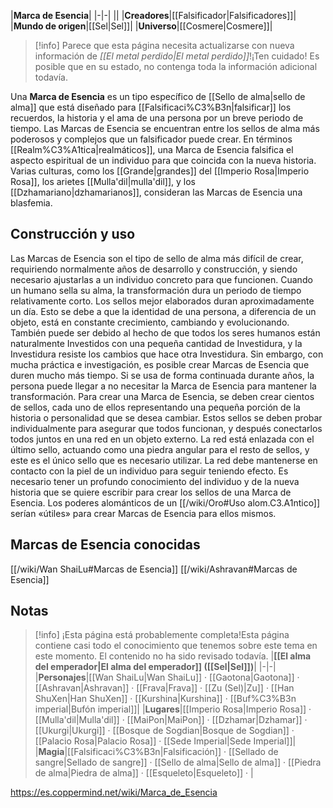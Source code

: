 

|**Marca de Esencia**|
|-|-|
||
|**Creadores**|[[Falsificador\|Falsificadores]]|
|**Mundo de origen**|[[Sel\|Sel]]|
|**Universo**|[[Cosmere\|Cosmere]]|

> [!info] Parece que esta página necesita actualizarse con nueva información de *[[El metal perdido\|El metal perdido]]*!¡Ten cuidado! Es posible que en su estado, no contenga toda la información adicional todavía.

Una **Marca de Esencia** es un tipo específico de [[Sello de alma\|sello de alma]] que está diseñado para [[Falsificaci%C3%B3n\|falsificar]] los recuerdos, la historia y el ama de una persona por un breve periodo de tiempo. Las Marcas de Esencia se encuentran entre los sellos de alma más poderosos y complejos que un falsificador puede crear. En términos [[Realm%C3%A1tica\|realmáticos]], una Marca de Esencia falsifica el aspecto espiritual de un individuo para que coincida con la nueva historia.
Varias culturas, como los [[Grande\|grandes]] del [[Imperio Rosa\|Imperio Rosa]], los arietes [[Mulla'dil\|mulla'dil]], y los [[Dzhamariano\|dzhamarianos]], consideran las Marcas de Esencia una blasfemia.

## Construcción y uso
Las Marcas de Esencia son el tipo de sello de alma más difícil de crear, requiriendo normalmente años de desarrollo y construcción, y siendo necesario ajustarlas a un individuo concreto para que funcionen. Cuando un humano sella su alma, la transformación dura un periodo de tiempo relativamente corto. Los sellos mejor elaborados duran aproximadamente un día. Esto se debe a que la identidad de una persona, a diferencia de un objeto, está en constante crecimiento, cambiando y evolucionando. También puede ser debido al hecho de que todos los seres humanos están naturalmente Investidos con una pequeña cantidad de Investidura, y la Investidura resiste los cambios que hace otra Investidura. Sin embargo, con mucha práctica e investigación, es posible crear Marcas de Esencia que duren mucho más tiempo. Si se usa de forma continuada durante años, la persona puede llegar a no necesitar la Marca de Esencia para mantener la transformación.
Para crear una Marca de Esencia, se deben crear cientos de sellos, cada uno de ellos representando una pequeña porción de la historia o personalidad que se desea cambiar. Estos sellos se deben probar individualmente para asegurar que todos funcionan, y después conectarlos todos juntos en una red en un objeto externo. La red está enlazada con el último sello, actuando como una piedra angular para el resto de sellos, y este es el único sello que es necesario utilizar. La red debe mantenerse en contacto con la piel de un individuo para seguir teniendo efecto. Es necesario tener un profundo conocimiento del individuo y de la nueva historia que se quiere escribir para crear los sellos de una Marca de Esencia. Los poderes alománticos de un [[/wiki/Oro#Uso alom.C3.A1ntico]] serían «útiles» para crear Marcas de Esencia para ellos mismos.

## Marcas de Esencia conocidas
[[/wiki/Wan ShaiLu#Marcas de Esencia]]
[[/wiki/Ashravan#Marcas de Esencia]]
## Notas

> [!info] ¡Esta página está probablemente completa!Esta página contiene casi todo el conocimiento que tenemos sobre este tema en este momento.
El contenido no ha sido revisado todavía.
|**[[El alma del emperador\|El alma del emperador]] ([[Sel\|Sel]])**|
|-|-|
|**Personajes**|[[Wan ShaiLu\|Wan ShaiLu]] · [[Gaotona\|Gaotona]] · [[Ashravan\|Ashravan]] · [[Frava\|Frava]] · [[Zu (Sel)\|Zu]] · [[Han ShuXen\|Han ShuXen]] · [[Kurshina\|Kurshina]] · [[Buf%C3%B3n imperial\|Bufón imperial]]|
|**Lugares**|[[Imperio Rosa\|Imperio Rosa]] · [[Mulla'dil\|Mulla'dil]] · [[MaiPon\|MaiPon]] · [[Dzhamar\|Dzhamar]] · [[Ukurgi\|Ukurgi]] · [[Bosque de Sogdian\|Bosque de Sogdian]] · [[Palacio Rosa\|Palacio Rosa]] · [[Sede Imperial\|Sede Imperial]]|
|**Magia**|[[Falsificaci%C3%B3n\|Falsificación]] · [[Sellado de sangre\|Sellado de sangre]] · [[Sello de alma\|Sello de alma]] · [[Piedra de alma\|Piedra de alma]] · [[Esqueleto\|Esqueleto]] · |



https://es.coppermind.net/wiki/Marca_de_Esencia